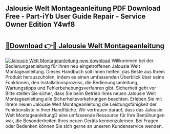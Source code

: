 ## Jalousie Welt Montageanleitung PDF Download Free - Part-iYb User Guide Repair - Service Owner Edition Y4wf8

# <h2><a href="http://df6xe7.blite.top/?on=Jalousie+Welt+Montageanleitung">🔗Download 👉🔴 Jalousie Welt Montageanleitung</a></h2>

[![Jalousie Welt Montageanleitung new download](https://i.imgur.com/lujVjoI.png)](http://df6xe7.blite.top/?on=Jalousie+Welt+Montageanleitung)
Willkommen bei der Bedienungsanleitung für Ihren neu eingetroffenen Jalousie Welt Montageanleitung. Dieses Handbuch soll Ihnen helfen, das Beste aus Ihrem Produkt herauszuholen, indem es einen umfassenden Überblick über seine Funktionen, den Installationsprozess, die Bedienungsanleitung, Wartungstipps und Fehlerbehebungsverfahren gibt. Sicherheit geht vor Bitte stellen Sie sicher, dass Sie beim Betrieb Ihres neuen Jalousie Welt Montageanleitung alle Sicherheitsvorkehrungen beachten. Erleben Sie mit Ihrem neuen Jalousie Welt Montageanleitung die Leistungsfähigkeit der Funktionsliste in Ihrer Handfläche. Wir vertrauen darauf, dass das Jalousie Welt MontageanleitungD eine umfassende Ressource für Ihre Bemühungen war, die Besonderheiten Ihres neuen Geräts kennenzulernen. Bei Fragen oder Bedenken können Sie sich gerne an unseren Kundenservice wenden.
